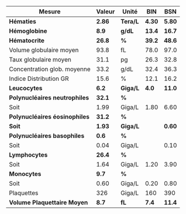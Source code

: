 |             Mesure            | Valeur |   Unité  |   BIN  |   BSN  |
|-------------------------------|--------|----------|--------|--------|
|          **Hématies**         |**2.86**|**Tera/L**|**4.30**|**5.80**|
|        **Hémoglobine**        | **8.9**| **g/dL** |**13.4**|**16.7**|
|        **Hématocrite**        |**26.8**|   **%**  |**39.2**|**48.6**|
|    Volume globulaire moyen    |  93.8  |    fL    |  78.0  |  97.0  |
|     Taux globulaire moyen     |  31.1  |    pg    |  26.3  |  32.8  |
|  Concentration glob. moyenne  |  33.2  |   g/dL   |  32.4  |  36.3  |
|     Indice Distribution GR    |  15.6  |     %    |  12.1  |  16.2  |
|         **Leucocytes**        | **6.2**|**Giga/L**| **4.0**|**11.0**|
|**Polynucléaires neutrophiles**|**32.1**|   **%**  |        |        |
|              Soit             |  1.99  |  Giga/L  |  1.80  |  6.60  |
|**Polynucléaires éosinophiles**|**31.2**|   **%**  |        |        |
|            **Soit**           |**1.93**|**Giga/L**|        |**0.60**|
| **Polynucléaires basophiles** | **0.6**|   **%**  |        |        |
|              Soit             |  0.04  |  Giga/L  |        |  0.10  |
|        **Lymphocytes**        |**26.4**|   **%**  |        |        |
|              Soit             |  1.64  |  Giga/L  |  1.20  |  3.90  |
|         **Monocytes**         | **9.7**|   **%**  |        |        |
|              Soit             |  0.60  |  Giga/L  |  0.20  |  0.80  |
|           Plaquettes          |   326  |  Giga/L  |   160  |   390  |
| **Volume Plaquettaire Moyen** | **8.7**|  **fL**  | **7.4**|**11.4**|